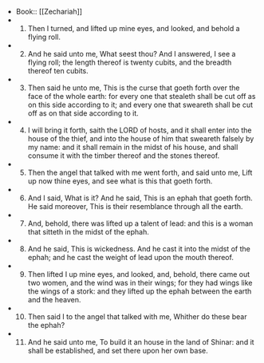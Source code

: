 - Book:: [[Zechariah]]
- 1. Then I turned, and lifted up mine eyes, and looked, and behold a flying roll.
- 2. And he said unto me, What seest thou? And I answered, I see a flying roll; the length thereof is twenty cubits, and the breadth thereof ten cubits.
- 3. Then said he unto me, This is the curse that goeth forth over the face of the whole earth: for every one that stealeth shall be cut off as on this side according to it; and every one that sweareth shall be cut off as on that side according to it.
- 4. I will bring it forth, saith the LORD of hosts, and it shall enter into the house of the thief, and into the house of him that sweareth falsely by my name: and it shall remain in the midst of his house, and shall consume it with the timber thereof and the stones thereof.
- 5. Then the angel that talked with me went forth, and said unto me, Lift up now thine eyes, and see what is this that goeth forth.
- 6. And I said, What is it? And he said, This is an ephah that goeth forth. He said moreover, This is their resemblance through all the earth.
- 7. And, behold, there was lifted up a talent of lead: and this is a woman that sitteth in the midst of the ephah.
- 8. And he said, This is wickedness. And he cast it into the midst of the ephah; and he cast the weight of lead upon the mouth thereof.
- 9. Then lifted I up mine eyes, and looked, and, behold, there came out two women, and the wind was in their wings; for they had wings like the wings of a stork: and they lifted up the ephah between the earth and the heaven.
- 10. Then said I to the angel that talked with me, Whither do these bear the ephah?
- 11. And he said unto me, To build it an house in the land of Shinar: and it shall be established, and set there upon her own base.
